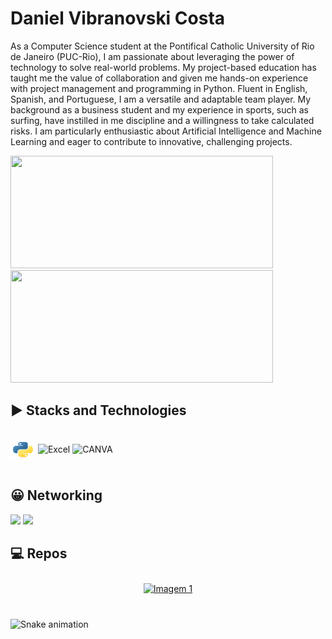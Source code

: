 # Daniel Vibranovski Costa

As a Computer Science student at the Pontifical Catholic University of Rio de Janeiro (PUC-Rio), I am passionate about leveraging the power of technology to solve real-world problems. My project-based education has taught me the value of collaboration and given me hands-on experience with project management and programming in Python. Fluent in English, Spanish, and Portuguese, I am a versatile and adaptable team player. My background as a business student and my experience in sports, such as surfing, have instilled in me discipline and a willingness to take calculated risks. I am particularly enthusiastic about Artificial Intelligence and Machine Learning and eager to contribute to innovative, challenging projects.

<div>
  <a href="https://github.com/Vibranovski">
    <img height="180em" width="420em" src="https://github-readme-stats.vercel.app/api?username=Vibranovski&show_icons=true&theme=dracula&include_all_commits=true&count_private=true" />
    <img height="180em" width="420em" src="https://github-readme-stats.vercel.app/api/top-langs/?username=Vibranovski&layout=compact&langs_count=16&theme=dracula" />
  </a>
</div>


## ▶️ Stacks and Technologies

<div style="display: inline_block"><br>
  <img align="center" alt="Python" height="30" width="40" src="https://raw.githubusercontent.com/devicons/devicon/master/icons/python/python-original.svg">
  <img align="center" alt="Excel" src="https://img.shields.io/badge/Microsoft_Excel-217346?style=for-the-badge&logo=microsoft-excel&logoColor=white">
  <img align="center" alt="CANVA" src="https://img.shields.io/badge/Canva-%2300C4CC.svg?&style=for-the-badge&logo=Canva&logoColor=white">
</div>

<br>

## 😀 Networking

<div> 

  <a href="mailto:daniel.vc7@gmail.com"><img src="https://img.shields.io/badge/-Gmail-%23333?style=for-the-badge&logo=gmail&logoColor=white" target="_blank"></a>
  </a>
  <a href="https://www.linkedin.com/in/daniel-vcosta/" target="_blank"><img src="https://img.shields.io/badge/-LinkedIn-%230077B5?style=for-the-badge&logo=linkedin&logoColor=white" target="_blank"></a> 
  </a>

</div>

## 💻 Repos

<p align="center">
  <a href="https://github.com/Vibranovski/MVP1_PUC-RIO"><img src="./ael.png" alt="Imagem 1" width="350" style="margin:10px" />
  </a>
</p>



##

![Snake animation](https://github.com/Vibranovski/Vibranovski/blob/output/github-contribution-grid-snake.svg)

